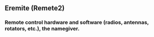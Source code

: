 ## Eremite (Remete2)
### Remote control hardware and software (radios, antennas, rotators, etc.), the namegiver.
